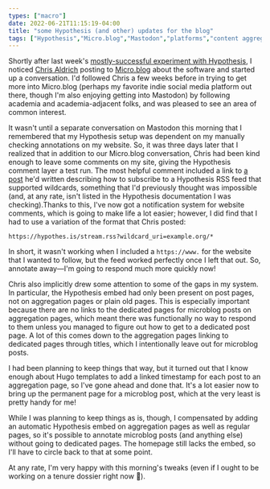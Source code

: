 ```yaml
---
types: ["macro"]
date: 2022-06-21T11:15:19-04:00
title: "some Hypothesis (and other) updates for the blog"
tags: ["Hypothesis","Micro.blog","Mastodon","platforms","content aggregation","ICT 302"]
---
```


Shortly after last week's [mostly-successful experiment with Hypothesis](https://spencergreenhalgh.com/myself/embedding-hypothesis-as-a-commenting-system-on-hugo-static-sites/), I noticed [Chris Aldrich](https://boffosocko.com/) posting to [Micro.blog](https://micro.blog/chrisaldrich) about the software and started up a conversation. I'd followed Chris a few weeks before in trying to get more into Micro.blog (perhaps my favorite indie social media platform out there, though I'm also enjoying getting into Mastodon) by following academia and academia-adjacent folks, and was pleased to see an area of common interest.

It wasn't until a separate conversation on Mastodon this morning that I remembered that my Hypothesis setup was dependent on my manually checking annotations on my website. So, it was three days later that I realized that in addition to our Micro.blog conversation, Chris had been kind enough to leave some comments on my site, giving the Hypothesis comment layer a test run. The most helpful comment included a link to [a post](https://boffosocko.com/2021/03/25/hypothes-is-as-a-comment-system-receiving-mentions-and-notifications-for-your-website/) he'd written describing how to subscribe to a Hypothesis RSS feed that supported wildcards, something that I'd previously thought was impossible (and, at any rate, isn't listed in the Hypothesis documentation I was checking).Thanks to this, I've now got a notification system for website comments, which is going to make life a lot easier; however, I did find that I had to use a variation of the format that Chris posted: 

`https://hypothes.is/stream.rss?wildcard_uri=example.org/*`

In short, it wasn't working when I included a `https://www.` for the website that I wanted to follow, but the feed worked perfectly once I left that out. So, annotate away—I'm going to respond much more quickly now!

Chris also implicitly drew some attention to some of the gaps in my system. In particular, the Hypothesis embed had only been present on post pages, not on aggregation pages or plain old pages. This is especially important because there are no links to the dedicated pages for microblog posts on aggregation pages, which meant there was functionally no way to respond to them unless you managed to figure out how to get to a dedicated post page. A lot of this comes down to the aggregation pages linking to dedicated pages through titles, which I intentionally leave out for microblog posts. 

I had been planning to keep things that way, but it turned out that I know enough about Hugo templates to add a linked timestamp for each post to an aggregation page, so I've gone ahead and done that. It's a lot easier now to bring up the permanent page for a microblog post, which at the very least is pretty handy for me! 

While I was planning to keep things as is, though, I compensated by adding an automatic Hypothesis embed on aggregation pages as well as regular pages, so it's possible to annotate microblog posts (and anything else) without going to dedicated pages. The homepage still lacks the embed, so I'll have to circle back to that at some point.

At any rate, I'm very happy with this morning's tweaks (even if I ought to be working on a tenure dossier right now 😬). 
